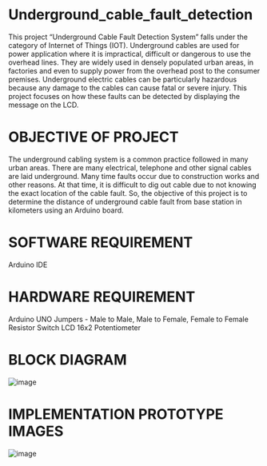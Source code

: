 # Underground_cable_fault_detection

This project “Underground Cable Fault Detection System” falls under the category of Internet of Things (IOT). Underground cables are used for power application where it is impractical, difficult or dangerous to use the overhead lines. They are widely used in densely populated urban areas, in factories and even to supply power from the overhead post to the consumer premises. Underground electric cables can be particularly hazardous because any damage to the cables can cause fatal or severe injury. This project focuses on how these faults can be detected by displaying the message on the LCD.

# OBJECTIVE OF PROJECT

The underground cabling system is a common practice followed in many urban areas. There are many electrical, telephone and other signal cables are laid underground. Many time faults occur due to construction works and other reasons. At that time, it is difficult to dig out cable due to not knowing the exact location of the cable fault. So, the objective of this project is to determine the distance of underground cable fault from base station in kilometers using an Arduino board.

# SOFTWARE REQUIREMENT

Arduino IDE

# HARDWARE REQUIREMENT 

Arduino UNO
Jumpers - Male to Male, Male to Female, Female to Female
Resistor
Switch
LCD 16x2
Potentiometer

# BLOCK DIAGRAM

![image](https://github.com/user-attachments/assets/2ed53253-89ea-4fb2-ad47-1c161dcc64fa)

# IMPLEMENTATION PROTOTYPE IMAGES

![image](https://github.com/user-attachments/assets/b39d7d73-db8f-4cb7-ac16-d3798272a64b)

